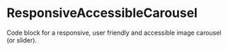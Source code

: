 # ResponsiveAccessibleCarousel
Code block for a responsive, user friendly and accessible image carousel (or slider).
